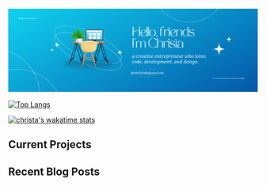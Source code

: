 ![hello, friends. I'm Christa. ](/header-img.png)

[![Top Langs](https://github-readme-stats.vercel.app/api/top-langs/?username=christadejesus&layout=compact)](https://github.com/christadejesus/github-readme-stats)

[![christa's wakatime stats](https://github-readme-stats.vercel.app/api/wakatime?username=christadejesus)](https://github.com/christadejesus/github-readme-stats)

## Current Projects

## Recent Blog Posts
